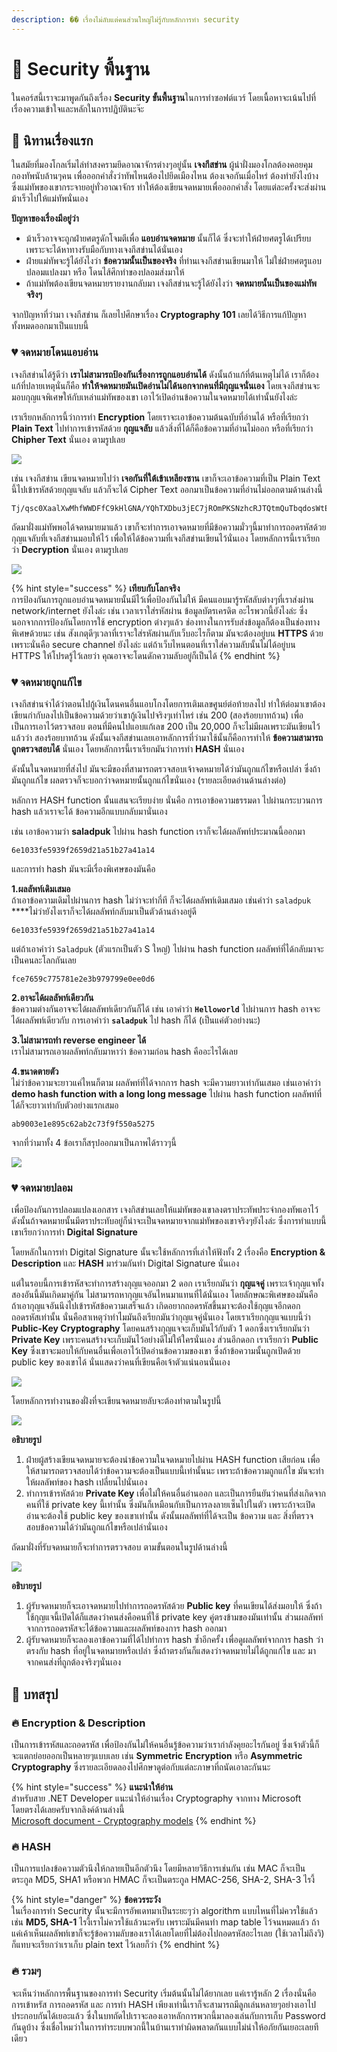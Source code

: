 ```yaml
---
description: �� เรื่องไม่ลับแต่คนส่วนใหญ่ไม่รู้กับหลักการทำ security
---
```


# 👦 Security พื้นฐาน

ในคอร์สนี้เราจะมาพูดกันถึงเรื่อง **Security ขั้นพื้นฐาน**ในการทำซอฟต์แวร์ โดยเนื้อหาจะเน้นไปที่เรื่องความเข้าใจและหลักในการปฏิบัตินะจ๊ะ

## 🦉 นิทานเรื่องแรก

ในสมัยที่มองโกลเริ่มไล่ทำสงครามยึดอาณาจักรต่างๆอยู่นั้น **เจงกีสข่าน** ผู้นำฝั่งมองโกลต้องคอยคุมกองทัพนับล้านๆคน เพื่อออกคำสั่งว่าทัพไหนต้องไปยึดเมืองไหน ต้องเจอกันเมื่อไหร่ ต้องทำยังไงบ้าง ซึ่งแม่ทัพของเขากระจายอยู่ทั่วอาณาจักร ทำให้ต้องเขียนจดหมายเพื่อออกคำสั่ง โดยแต่ละครั้งจะส่งผ่านม้าเร็วไปให้แม่ทัพนั่นเอง

**ปัญหาของเรื่องมีอยู่ว่า**

* ม้าเร็วอาจจะถูกฝ่ายศตรูดักโจมตีเพื่อ **แอบอ่านจดหมาย** นั้นก็ได้ ซึ่งจะทำให้ฝ่ายศตรูได้เปรียบเพราะจะได้หาทางรับมือกับทางเจงกีสข่านได้นั่นเอง
* ฝ่ายแม่ทัพจะรู้ได้ยังไงว่า **ข้อความนั้นเป็นของจริง** ที่ท่านเจงกีสข่านเขียนมาให้ ไม่ใช่ฝ่ายศตรูแอบปลอมแปลงมา หรือ โดนไส้ศึกทำของปลอมส่งมาให้
* ถ้าแม่ทัพต้องเขียนจดหมายรายงานกลับมา เจงกีสข่านจะรู้ได้ยังไงว่า **จดหมายนั้นเป็นของแม่ทัพจริงๆ**

จากปัญหาที่ว่ามา เจงกีสข่าน ก็เลยไปศึกษาเรื่อง **Cryptography 101** เลยได้วิธีการแก้ปัญหาทั้งหมดออกมาเป็นแบบนี้

### 💔 จดหมายโดนแอบอ่าน

เจงกีสข่านได้รู้ดีว่า **เราไม่สามารถป้องกันเรื่องการถูกแอบอ่านได้** ดังนั้นถ้าแก้ที่ต้นเหตุไม่ได้ เราก็ต้องแก้ที่ปลายเหตุนั่นก็คือ **ทำให้จดหมายมันเปิดอ่านไม่ได้นอกจากคนที่มีกุญแจนั่นเอง** โดยเจงกีสข่านจะมอบกุญแจพิเศษให้กับเหล่าแม่ทัพของเขา เอาไว้เปิดอ่านข้อความในจดหมายได้เท่านั้นยังไงล่ะ

เราเรียกหลักการนี้ว่าการทำ **Encryption** โดยเราจะเอาข้อความต้นฉบับที่อ่านได้ หรือที่เรียกว่า **Plain Text** ไปทำการเข้ารหัสด้วย **กุญแจลับ** แล้วสิ่งที่ได้ก็คือข้อความที่อ่านไม่ออก หรือที่เรียกว่า **Chipher Text** นั่นเอง ตามรูปเลย

![](../../.gitbook/assets/image%20%28194%29.png)

เช่น เจงกีสข่าน เขียนจดหมายไปว่า **เจอกันที่ใต้เข้าเหลียงซาน** เขาก็จะเอาข้อความที่เป็น Plain Text นี้ไปเข้ารหัสด้วยกุญแจลับ แล้วก็จะได้ Cipher Text ออกมาเป็นข้อความที่อ่านไม่ออกตามด้านล่างนี้

```text
Tj/qsc0XaalXwMhfWWDFfC9kHlGNA/YQhTXDbu3jEC7jROmPKSNzhcRJTQtmQuTbqdosWtEK83XJhBO8cekh7YJiacffeMu7b+bEyvE+wlE=
```

ถัดมาฝั่งแม่ทัพพอได้จดหมายมาแล้ว เขาก็จะทำการเอาจดหมายที่มีข้อความมั่วๆนี้มาทำการถอดรหัสด้วยกุญแจลับที่เจงกีสข่านมอบให้ไว้ เพื่อให้ได้ข้อความที่เจงกีสข่านเขียนไว้นั่นเอง โดยหลักการนี้เราเรียกว่า **Decryption** นั่นเอง ตามรูปเลย

![](../../.gitbook/assets/image%20%28675%29.png)

{% hint style="success" %}
**เทียบกับโลกจริง**  
การป้องกันการถูกแอบอ่านจดหมายนั้นมีไว้เพื่อป้องกันไม่ให้ มีคนแอบมารู้รหัสลับต่างๆที่เราส่งผ่าน network/internet ยังไงล่ะ เช่น เวลาเราใส่รหัสผ่าน ข้อมูลบัตรเครดิต อะไรพวกนี้ยังไงล่ะ ซึ่งนอกจากการป้องกันโดยการใช้ encryption ต่างๆแล้ว ช่องทางในการรับส่งข้อมูลก็ต้องเป็นช่องทางพิเศษด้วยนะ เช่น สังเกตุดีๆเวลาที่เราจะใส่รหัสผ่านกับเว็บอะไรก็ตาม มันจะต้องอยู่บน **HTTPS** ด้วย เพราะนั่นคือ secure channel ยังไงล่ะ แต่ถ้าเว็บไหนตอนที่เราใส่ความลับนั้นไม่ได้อยู่บน HTTPS ให้โปรดรู้ไว้เลยว่า คุณอาจจะโดนดักความลับอยู่ก็เป็นได้
{% endhint %}

### 💔 จดหมายถูกแก้ไข

เจงกีสข่านจำได้ว่าตอนไปกู้เงินโดนคนอื่นแอบโกงโดยการเติมเลขศูนย์ต่อท้ายลงไป ทำให้ต่อมาเขาต้องเขียนกำกับลงไปเป็นข้อความด้วยว่าเขากู้เงินไปจริงๆเท่าไหร่ เช่น 200 \(สองร้อยบาทถ้วน\) เพื่อเป็นการเอาไว้ตรวจสอบ ตอนที่มีคนไปแอบแก้เลข 200 เป็น 20,000 ก็จะไม่มีผลเพราะมันเขียนไว้แล้วว่า สองร้อยบาทถ้วน ดังนั้นเจงกีสข่านเลยเอาหลักการที่ว่ามาใช้นั้นก็คือการทำให้ **ข้อความสามารถถูกตรวจสอบได้** นั่นเอง โดยหลักการนี้เราเรียกมันว่าการทำ **HASH** นั่นเอง

ดังนั้นในจดหมายที่ส่งไป มันจะมีของที่สามารถตรวจสอบเจ้าจดหมายได้ว่ามันถูกแก้ไขหรือเปล่า ซึ่งถ้ามันถูกแก้ไข ผลตรวจก็จะบอกว่าจดหมายนั้นถูกแก้ไขนั่นเอง \(รายละเอียดอ่านด้านล่างต่อ\)

หลักการ HASH function นั้นแสนจะเรียบง่าย นั่นคือ การเอาข้อความธรรมดา ไปผ่านกระบวนการ hash แล้วเราจะได้ ข้อความอีกแบบกลับมานั่นเอง

เช่น เอาข้อความว่า **saladpuk** ไปผ่าน hash function เราก็จะได้ผลลัพท์ประมาณนี้ออกมา

```text
6e1033fe5939f2659d21a51b27a41a14
```

และการทำ hash มันจะมีเรื่องพิเศษของมันคือ

**1.ผลลัพท์เดิมเสมอ**  
ถ้าเอาข้อความเดิมไปผ่านการ hash ไม่ว่าจะทำกี่ที ก็จะได้ผลลัพท์เดิมเสมอ เช่นคำว่า `saladpuk` ****ไม่ว่ายังไงเราก็จะได้ผลลัพท์กลับมาเป็นตัวด้านล่างอยู่ดี

```text
6e1033fe5939f2659d21a51b27a41a14
```

แต่ถ้าเอาคำว่า `Saladpuk` \(ตัวแรกเป็นตัว S ใหญ่\) ไปผ่าน hash function ผลลัพท์ที่ได้กลับมาจะเป็นคนละโลกกันเลย

```text
fce7659c775781e2e3b979799e0ee0d6
```

**2.อาจะได้ผลลัพท์เดียวกัน**  
ข้อความต่างกันอาจจะได้ผลลัพท์เดียวกันก็ได้ เช่น เอาคำว่า **`Helloworld`** ไปผ่านการ hash อาจจะได้ผลลัพท์เดียวกับ การเอาคำว่า **`saladpuk`** ไป hash ก็ได้ \(เป็นแค่ตัวอย่างนะ\)

**3.ไม่สามารถทำ reverse engineer ได้**  
เราไม่สามารถเอาผลลัพท์กลับมาหาว่า ข้อความก่อน hash คืออะไรได้เลย

**4.ขนาดตายตัว**  
ไม่ว่าข้อความจะยาวแค่ไหนก็ตาม ผลลัพท์ที่ได้จากการ hash จะมีความยาวเท่ากันเสมอ เช่นเอาคำว่า **demo hash function with a long long message** ไปผ่าน hash function ผลลัพท์ที่ได้ก็จะยาวเท่ากับตัวอย่างแรกเสมอ

```text
ab9003e1e895c62ab2c73f9f550a5275
```

จากที่ว่ามาทั้ง 4 ข้อเราก็สรุปออกมาเป็นภาพได้ราวๆนี้

![](../../.gitbook/assets/image%20%28363%29.png)

### 💔 จดหมายปลอม

เพื่อป้องกันการปลอมแปลงเอกสาร เจงกิสข่านเลยให้แม่ทัพของเขาลงตราประทัพประจำกองทัพเอาไว้ ดังนั้นถ้าจดหมายนั้นมีตราประทับอยู่ก็น่าจะเป็นจดหมายจากแม่ทัพของเขาจริงๆยังไงล่ะ ซึ่งการทำแบบนี้เขาเรียกว่าการทำ **Digital Signature**

โดยหลักในการทำ Digital Signature นั้นจะใช้หลักการที่เล่าให้ฟังทั้ง 2 เรื่องคือ **Encryption & Description** และ **HASH** มาร่วมกันทำ Digital Signature นั่นเอง

แต่ในรอบนี้การเข้ารหัสจะทำการสร้างกุญแจออกมา 2 ดอก เราเรียกมันว่า **กุญแจคู่** เพราะเจ้ากุญแจทั้งสองอันนี้มันเกิดมาคู่กัน ไม่สามารถหากุญแจอันไหนมาแทนที่ได้นั่นเอง โดยลักษณะพิเศษของมันคือ ถ้าเอากุญแจอันนึงไปเข้ารหัสข้อความเสร็จแล้ว เกิดอยากถอดรหัสขึ้นมาจะต้องใช้กุญแจอีกดอกถอดรหัสเท่านั้น นั่นคือสาเหตุว่าทำไมมันถึงเรียกมันว่ากุญแจคู่นั่นเอง โดยเราเรียกกุญแจแบบนี้ว่า **Public-Key Cryptography** โดยคนสร้างกุญแจจะเก็บมันไว้กับตัว 1 ดอกซึ่งเราเรียกมันว่า **Private Key** เพราะคนสร้างจะเก็บมันไว้อย่างดีไม่ให้ใครนั่นเอง ส่วนอีกดอก เราเรียกว่า **Public Key** ซึ่งเขาจะมอบให้กับคนอื่นเพื่อเอาไว้เปิดอ่านข้อความของเขา ซึ่งถ้าข้อความนั้นถูกเปิดด้วย public key ของเขาได้ นั่นแสดงว่าคนที่เขียนคือเจ้าตัวแน่นอนนั่นเอง

![](../../.gitbook/assets/image%20%28493%29.png)

โดยหลักการทำงานของฝั่งที่จะเขียนจดหมายลับจะต้องทำตามในรูปนี้

![](../../.gitbook/assets/image%20%28444%29.png)

**อธิบายรูป**

1. ฝ่ายผู้สร้างเขียนจดหมายจะต้องนำข้อความในจดหมายไปผ่าน HASH function เสียก่อน เพื่อให้สามารถตรวจสอบได้ว่าข้อความจะต้องเป็นแบบนี้เท่านั้นนะ เพราะถ้าข้อความถูกแก้ไข มันจะทำให้ผลลัพท์ของ hash เปลี่ยนไปนั่นเอง
2. ทำการเข้ารหัสด้วย **Private Key** เพื่อไม่ให้คนอื่นอ่านออก และเป็นการยืนยันว่าคนที่ส่งเกิดจากคนที่ใช้ private key นี้เท่านั้น ซึ่งมันก็เหมือนกับเป็นการลงลายเซ็นไปในตัว เพราะถ้าจะเปิดอ่านจะต้องใช้ public key ของเขาเท่านั้น ดังนั้นผลลัพท์ที่ได้จะเป็น ข้อความ และ สิ่งที่ตรวจสอบข้อความได้ว่ามันถูกแก้ไขหรือเปล่านั่นเอง

ถัดมาฝั่งที่รับจดหมายก็จะทำการตรวจสอบ ตามขั้นตอนในรูปด้านล่างนี้

![](../../.gitbook/assets/image%20%28148%29.png)

**อธิบายรูป**

1. ผู้รับจดหมายก็จะเอาจดหมายไปทำการถอดรหัสด้วย **Public key** ที่คนเขียนได้ส่งมอบให้ ซึ่งถ้าใช้กุญแจนี้เปิดได้ก็แสดงว่าคนส่งคือคนที่ใช้ private key คู่ตรงข้ามของมันเท่านั้น ส่วนผลลัพท์จากการถอดรหัสจะได้ข้อความและผลลัพท์ของการ hash ออกมา
2. ผู้รับจดหมายก็จะลองเอาข้อความที่ได้ไปทำการ hash ซ้ำอีกครั้ง เพื่อดูผลลัพท์จากการ hash ว่าตรงกับ hash ที่อยู่ในจดหมายหรือเปล่า ซึ่งถ้าตรงกันก็แสดงว่าจดหมายไม่ได้ถูกแก้ไข และ มาจากคนส่งที่ถูกต้องจริงๆนั่นเอง

## 🎯 บทสรุป

### 🔥 Encryption & Description

เป็นการเข้ารหัสและถอดรหัส เพื่อป้องกันไม่ให้คนอื่นรู้ข้อความว่าเรากำลังคุยอะไรกันอยู่ ซึ่งเจ้าตัวนี้ก็จะแตกย่อยออกเป็นหลายๆแบบเลย เช่น **Symmetric**  **Encryption** หรือ  **Asymmetric Cryptography** ซึ่งรายละเอียดลองไปศึกษาดูต่อกับแต่ละภาษาที่ถนัดเอาละกันนะ

{% hint style="success" %}
**แนะนำให้อ่าน**  
สำหรับสาย .NET Developer แนะนำให้อ่านเรื่อง Cryptography จากทาง Microsoft โดยตรงได้เลยครับจากลิงค์ด้านล่างนี้  
[Microsoft document - Cryptography models](https://docs.microsoft.com/en-us/dotnet/standard/security/cryptography-model)
{% endhint %}

### 🔥 HASH

เป็นการแปลงข้อความตัวนึงให้กลายเป็นอีกตัวนึง โดยมีหลายวิธีการเช่นกัน เช่น MAC ก็จะเป็นตระกูล MD5, SHA1 หรือพวก HMAC ก็จะเป็นตระกูล HMAC-256, SHA-2, SHA-3 ไรงี้

{% hint style="danger" %}
**ข้อควรระวัง**  
ในเรื่องการทำ Security นั้นจะมีการอัพเดทมาเป็นระยะๆว่า algorithm แบบไหนที่ไม่ควรใช้แล้ว เช่น **MD5, SHA-1** ไรงี้เราไม่ควรใช้แล้วนะครับ เพราะมันมีคนทำ map table ไว้จนหมดแล้ว ถ้าแค่เค้าเห็นผลลัพท์เขาก็จะรู้ข้อความลับของเราได้เลยโดยที่ไม่ต้องไปถอดรหัสอะไรเลย \(ใช้เวลาไม่ถึงวิ\) ก็แทบจะเรียกว่าเราเก็บ plain text ไว้เลยก็ว่า
{% endhint %}

### 🔥 รวมๆ

จะเห็นว่าหลักการพื้นฐานของการทำ Security เริ่มต้นนั้นไม่ได้ยากเลย แค่เรารู้หลัก 2 เรื่องนั่นคือการเข้าหรัส การถอดรหัส และ การทำ HASH เพียงเท่านี้เราก็จะสามารถมีลูกเล่นหลายๆอย่างเอาไปประกอบกันได้เยอะแล้ว ซึ่งในบทถัดไปเราจะลองเอาหลักการพวกนี้มาลองเล่นกับการเก็บ Password กันดูบ้าง ซึ่งเชื่อไหมว่าในการทำระบบพวกนี้ในบ้านเราทำผิดพลาดกันแบบไม่น่าให้อภัยกันเยอะเลยทีเดียว

